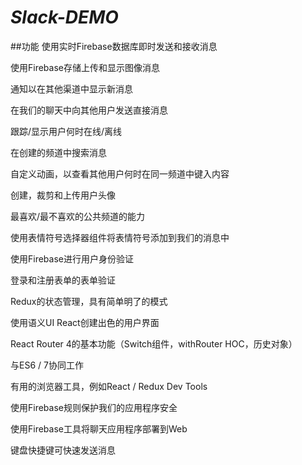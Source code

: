 
# ***Slack-DEMO***
##功能
使用实时Firebase数据库即时发送和接收消息

使用Firebase存储上传和显示图像消息

通知以在其他渠道中显示新消息

在我们的聊天中向其他用户发送直接消息

跟踪/显示用户何时在线/离线

在创建的频道中搜索消息

自定义动画，以查看其他用户何时在同一频道中键入内容

创建，裁剪和上传用户头像

最喜欢/最不喜欢的公共频道的能力

使用表情符号选择器组件将表情符号添加到我们的消息中

使用Firebase进行用户身份验证

登录和注册表单的表单验证

Redux的状态管理，具有简单明了的模式

使用语义UI React创建出色的用户界面

React Router 4的基本功能（Switch组件，withRouter HOC，历史对象）

与ES6 / 7协同工作

有用的浏览器工具，例如React / Redux Dev Tools

使用Firebase规则保护我们的应用程序安全

使用Firebase工具将聊天应用程序部署到Web

键盘快捷键可快速发送消息
